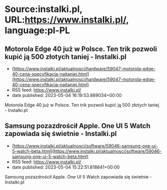 # Source:instalki.pl, URL:https://www.instalki.pl/, language:pl-PL

## Motorola Edge 40 już w Polsce. Ten trik pozwoli kupić ją 500 złotych taniej - Instalki.pl
 - [https://www.instalki.pl/aktualnosci/hardware/59047-motorola-edge-40-cena-specyfikacja-najtaniej.html](https://www.instalki.pl/aktualnosci/hardware/59047-motorola-edge-40-cena-specyfikacja-najtaniej.html)
 - RSS feed: https://www.instalki.pl/
 - date published: 2023-05-04 16:19:53.889034+00:00

Motorola Edge 40 już w Polsce. Ten trik pozwoli kupić ją 500 złotych taniej - Instalki.pl

## Samsung pozazdrościł Apple. One UI 5 Watch zapowiada się świetnie - Instalki.pl
 - [https://www.instalki.pl/aktualnosci/software/59046-samsung-one-ui-5-watch-beta.html](https://www.instalki.pl/aktualnosci/software/59046-samsung-one-ui-5-watch-beta.html)
 - RSS feed: https://www.instalki.pl/
 - date published: 2023-05-04 15:22:51.818841+00:00

Samsung pozazdrościł Apple. One UI 5 Watch zapowiada się świetnie - Instalki.pl


